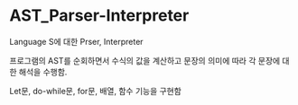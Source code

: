 # AST_Parser-Interpreter

Language S에 대한 Prser, Interpreter

프로그램의 AST를 순회하면서 수식의 값을 계산하고 문장의 의미에 따라 각 문장에 대한 해석을 수행함.

Let문, do-while문, for문, 배열, 함수 기능을 구현함
